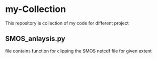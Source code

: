 # my-Collection
This repository is collection of my code for different project

## SMOS_anlaysis.py 
file contains function for clipping the SMOS netcdf file for given extent

